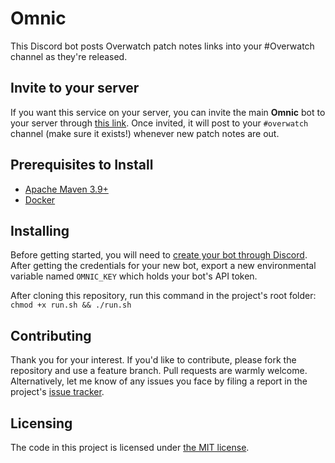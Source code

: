 # Omnic
This Discord bot posts Overwatch patch notes links into your #Overwatch channel as they're released.

## Invite to your server
If you want this service on your server, you can invite the main **Omnic** bot to your 
server through [this link](https://discordapp.com/oauth2/authorize?client_id=450375495234748416&scope=bot).
Once invited, it will post to your `#overwatch` channel (make sure it exists!) whenever new patch notes are out.

## Prerequisites to Install

* [Apache Maven 3.9+](https://maven.apache.org/download.cgi)
* [Docker](https://docs.docker.com/install/)

## Installing

Before getting started, you will need to [create your bot through Discord](https://discordapp.com/developers/applications/me). 
After getting the credentials for your new bot, export a new environmental variable named `OMNIC_KEY` which 
holds your bot's API token.

After cloning this repository, run this command in the project's root folder: `chmod +x run.sh && ./run.sh`

## Contributing

Thank you for your interest. If you'd like to contribute, please fork the repository and use a feature 
branch. Pull requests are warmly welcome. Alternatively, let me know of any issues you face by filing a 
report in the project's [issue tracker](https://github.com/ChristianLowe/Omnic/issues).

## Licensing

The code in this project is licensed under [the MIT license](https://tldrlegal.com/license/mit-license).

